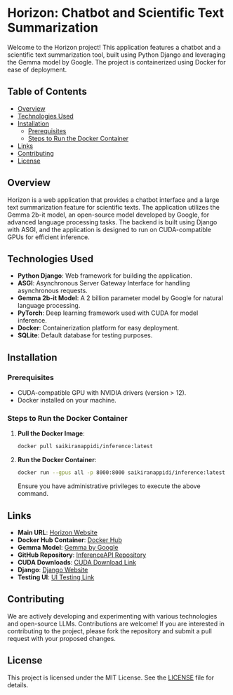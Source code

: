 
# Horizon: Chatbot and Scientific Text Summarization

Welcome to the Horizon project! This application features a chatbot and a scientific text summarization tool, built using Python Django and leveraging the Gemma model by Google. The project is containerized using Docker for ease of deployment.

## Table of Contents
- [Overview](#overview)
- [Technologies Used](#technologies-used)
- [Installation](#installation)
  - [Prerequisites](#prerequisites)
  - [Steps to Run the Docker Container](#steps-to-run-the-docker-container)
- [Links](#links)
- [Contributing](#contributing)
- [License](#license)

## Overview
Horizon is a web application that provides a chatbot interface and a large text summarization feature for scientific texts. The application utilizes the Gemma 2b-it model, an open-source model developed by Google, for advanced language processing tasks. The backend is built using Django with ASGI, and the application is designed to run on CUDA-compatible GPUs for efficient inference.

## Technologies Used
- **Python Django**: Web framework for building the application.
- **ASGI**: Asynchronous Server Gateway Interface for handling asynchronous requests.
- **Gemma 2b-it Model**: A 2 billion parameter model by Google for natural language processing.
- **PyTorch**: Deep learning framework used with CUDA for model inference.
- **Docker**: Containerization platform for easy deployment.
- **SQLite**: Default database for testing purposes.

## Installation

### Prerequisites
- CUDA-compatible GPU with NVIDIA drivers (version > 12).
- Docker installed on your machine.

### Steps to Run the Docker Container
1. **Pull the Docker Image**:
   ```sh
   docker pull saikiranappidi/inference:latest
   ```

2. **Run the Docker Container**:
   ```sh
   docker run --gpus all -p 8000:8000 saikiranappidi/inference:latest
   ```

   Ensure you have administrative privileges to execute the above command.

## Links
- **Main URL**: [Horizon Website](https://horizon.saikiranappidi.tech)
- **Docker Hub Container**: [Docker Hub](https://hub.docker.com/r/saikiranappidi/inference)
- **Gemma Model**: [Gemma by Google](https://ai.google.dev/gemma)
- **GitHub Repository**: [InferenceAPI Repository](https://github.com/saikiranreddyappidi/InferenceAPI)
- **CUDA Downloads**: [CUDA Download Link](https://developer.nvidia.com/cuda-downloads)
- **Django**: [Django Website](https://www.djangoproject.com)
- **Testing UI**: [UI Testing Link](https://horizon.skydrige.tech)

## Contributing
We are actively developing and experimenting with various technologies and open-source LLMs. Contributions are welcome! If you are interested in contributing to the project, please fork the repository and submit a pull request with your proposed changes.

## License
This project is licensed under the MIT License. See the [LICENSE](LICENSE) file for details.
